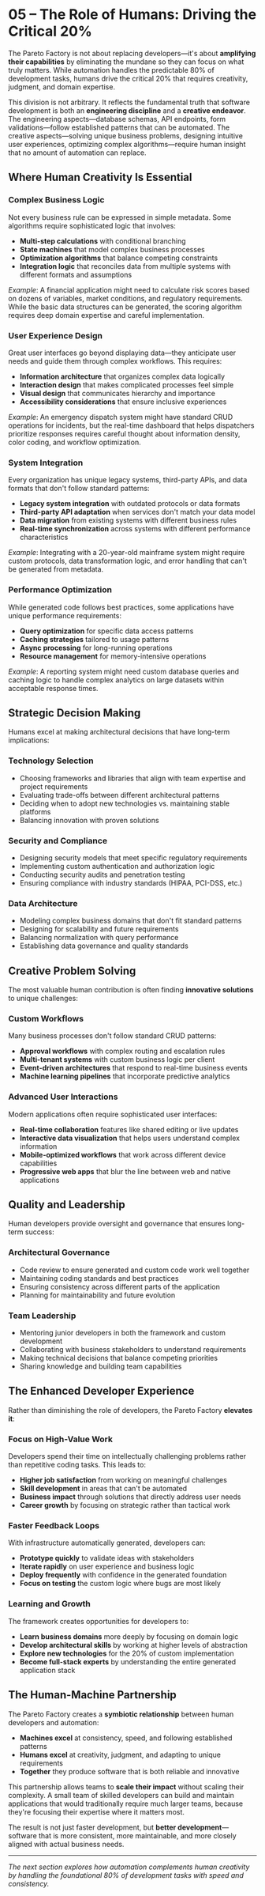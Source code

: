 # 05 – The Role of Humans: Driving the Critical 20%

The Pareto Factory is not about replacing developers—it's about **amplifying their capabilities** by eliminating the mundane so they can focus on what truly matters. While automation handles the predictable 80% of development tasks, humans drive the critical 20% that requires creativity, judgment, and domain expertise.

This division is not arbitrary. It reflects the fundamental truth that software development is both an **engineering discipline** and a **creative endeavor**. The engineering aspects—database schemas, API endpoints, form validations—follow established patterns that can be automated. The creative aspects—solving unique business problems, designing intuitive user experiences, optimizing complex algorithms—require human insight that no amount of automation can replace.

## Where Human Creativity Is Essential

### **Complex Business Logic**
Not every business rule can be expressed in simple metadata. Some algorithms require sophisticated logic that involves:
- **Multi-step calculations** with conditional branching
- **State machines** that model complex business processes
- **Optimization algorithms** that balance competing constraints
- **Integration logic** that reconciles data from multiple systems with different formats and assumptions

*Example*: A financial application might need to calculate risk scores based on dozens of variables, market conditions, and regulatory requirements. While the basic data structures can be generated, the scoring algorithm requires deep domain expertise and careful implementation.

### **User Experience Design**
Great user interfaces go beyond displaying data—they anticipate user needs and guide them through complex workflows. This requires:
- **Information architecture** that organizes complex data logically
- **Interaction design** that makes complicated processes feel simple
- **Visual design** that communicates hierarchy and importance
- **Accessibility considerations** that ensure inclusive experiences

*Example*: An emergency dispatch system might have standard CRUD operations for incidents, but the real-time dashboard that helps dispatchers prioritize responses requires careful thought about information density, color coding, and workflow optimization.

### **System Integration**
Every organization has unique legacy systems, third-party APIs, and data formats that don't follow standard patterns:
- **Legacy system integration** with outdated protocols or data formats
- **Third-party API adaptation** when services don't match your data model
- **Data migration** from existing systems with different business rules
- **Real-time synchronization** across systems with different performance characteristics

*Example*: Integrating with a 20-year-old mainframe system might require custom protocols, data transformation logic, and error handling that can't be generated from metadata.

### **Performance Optimization**
While generated code follows best practices, some applications have unique performance requirements:
- **Query optimization** for specific data access patterns
- **Caching strategies** tailored to usage patterns
- **Async processing** for long-running operations
- **Resource management** for memory-intensive operations

*Example*: A reporting system might need custom database queries and caching logic to handle complex analytics on large datasets within acceptable response times.

## Strategic Decision Making

Humans excel at making architectural decisions that have long-term implications:

### **Technology Selection**
- Choosing frameworks and libraries that align with team expertise and project requirements
- Evaluating trade-offs between different architectural patterns
- Deciding when to adopt new technologies vs. maintaining stable platforms
- Balancing innovation with proven solutions

### **Security and Compliance**
- Designing security models that meet specific regulatory requirements
- Implementing custom authentication and authorization logic
- Conducting security audits and penetration testing
- Ensuring compliance with industry standards (HIPAA, PCI-DSS, etc.)

### **Data Architecture**
- Modeling complex business domains that don't fit standard patterns
- Designing for scalability and future requirements
- Balancing normalization with query performance
- Establishing data governance and quality standards

## Creative Problem Solving

The most valuable human contribution is often finding **innovative solutions** to unique challenges:

### **Custom Workflows**
Many business processes don't follow standard CRUD patterns:
- **Approval workflows** with complex routing and escalation rules
- **Multi-tenant systems** with custom business logic per client
- **Event-driven architectures** that respond to real-time business events
- **Machine learning pipelines** that incorporate predictive analytics

### **Advanced User Interactions**
Modern applications often require sophisticated user interfaces:
- **Real-time collaboration** features like shared editing or live updates
- **Interactive data visualization** that helps users understand complex information
- **Mobile-optimized workflows** that work across different device capabilities
- **Progressive web apps** that blur the line between web and native applications

## Quality and Leadership

Human developers provide oversight and governance that ensures long-term success:

### **Architectural Governance**
- Code review to ensure generated and custom code work well together
- Maintaining coding standards and best practices
- Ensuring consistency across different parts of the application
- Planning for maintainability and future evolution

### **Team Leadership**
- Mentoring junior developers in both the framework and custom development
- Collaborating with business stakeholders to understand requirements
- Making technical decisions that balance competing priorities
- Sharing knowledge and building team capabilities

## The Enhanced Developer Experience

Rather than diminishing the role of developers, the Pareto Factory **elevates it**:

### **Focus on High-Value Work**
Developers spend their time on intellectually challenging problems rather than repetitive coding tasks. This leads to:
- **Higher job satisfaction** from working on meaningful challenges
- **Skill development** in areas that can't be automated
- **Business impact** through solutions that directly address user needs
- **Career growth** by focusing on strategic rather than tactical work

### **Faster Feedback Loops**
With infrastructure automatically generated, developers can:
- **Prototype quickly** to validate ideas with stakeholders
- **Iterate rapidly** on user experience and business logic
- **Deploy frequently** with confidence in the generated foundation
- **Focus on testing** the custom logic where bugs are most likely

### **Learning and Growth**
The framework creates opportunities for developers to:
- **Learn business domains** more deeply by focusing on domain logic
- **Develop architectural skills** by working at higher levels of abstraction
- **Explore new technologies** for the 20% of custom implementation
- **Become full-stack experts** by understanding the entire generated application stack

## The Human-Machine Partnership

The Pareto Factory creates a **symbiotic relationship** between human developers and automation:

- **Machines excel** at consistency, speed, and following established patterns
- **Humans excel** at creativity, judgment, and adapting to unique requirements
- **Together** they produce software that is both reliable and innovative

This partnership allows teams to **scale their impact** without scaling their complexity. A small team of skilled developers can build and maintain applications that would traditionally require much larger teams, because they're focusing their expertise where it matters most.

The result is not just faster development, but **better development**—software that is more consistent, more maintainable, and more closely aligned with actual business needs.

---

*The next section explores how automation complements human creativity by handling the foundational 80% of development tasks with speed and consistency.*
